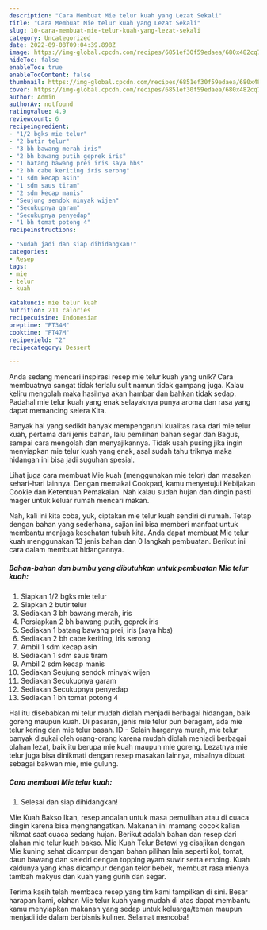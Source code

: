 ```yaml
---
description: "Cara Membuat Mie telur kuah yang Lezat Sekali"
title: "Cara Membuat Mie telur kuah yang Lezat Sekali"
slug: 10-cara-membuat-mie-telur-kuah-yang-lezat-sekali
category: Uncategorized
date: 2022-09-08T09:04:39.898Z
image: https://img-global.cpcdn.com/recipes/6851ef30f59edaea/680x482cq70/mie-telur-kuah-foto-resep-utama.jpg
hideToc: false
enableToc: true
enableTocContent: false
thumbnail: https://img-global.cpcdn.com/recipes/6851ef30f59edaea/680x482cq70/mie-telur-kuah-foto-resep-utama.jpg
cover: https://img-global.cpcdn.com/recipes/6851ef30f59edaea/680x482cq70/mie-telur-kuah-foto-resep-utama.jpg
author: Admin
authorAv: notfound
ratingvalue: 4.9
reviewcount: 6
recipeingredient:
- "1/2 bgks mie telur"
- "2 butir telur"
- "3 bh bawang merah iris"
- "2 bh bawang putih geprek iris"
- "1 batang bawang prei iris saya hbs"
- "2 bh cabe keriting iris serong"
- "1 sdm kecap asin"
- "1 sdm saus tiram"
- "2 sdm kecap manis"
- "Seujung sendok minyak wijen"
- "Secukupnya garam"
- "Secukupnya penyedap"
- "1 bh tomat potong 4"
recipeinstructions:

- "Sudah jadi dan siap dihidangkan!"
categories:
- Resep
tags:
- mie
- telur
- kuah

katakunci: mie telur kuah 
nutrition: 211 calories
recipecuisine: Indonesian
preptime: "PT34M"
cooktime: "PT47M"
recipeyield: "2"
recipecategory: Dessert

---
```





Anda sedang mencari inspirasi resep mie telur kuah yang unik? Cara membuatnya sangat tidak terlalu sulit namun tidak gampang juga. Kalau keliru mengolah maka hasilnya akan hambar dan bahkan tidak sedap. Padahal mie telur kuah yang enak selayaknya punya aroma dan rasa yang dapat memancing selera Kita.





Banyak hal yang sedikit banyak mempengaruhi kualitas rasa dari mie telur kuah, pertama dari jenis bahan, lalu pemilihan bahan segar dan Bagus, sampai cara mengolah dan menyajikannya. Tidak usah pusing jika ingin menyiapkan mie telur kuah yang enak,      asal sudah tahu triknya maka hidangan ini bisa jadi suguhan spesial.














Lihat juga cara membuat Mie kuah (menggunakan mie telor) dan masakan sehari-hari lainnya. Dengan memakai Cookpad, kamu menyetujui Kebijakan Cookie dan Ketentuan Pemakaian. Nah kalau sudah hujan dan dingin pasti mager untuk keluar rumah mencari makan.






Nah, kali ini kita coba, yuk, ciptakan mie telur kuah sendiri di rumah. Tetap dengan bahan yang sederhana, sajian ini bisa memberi manfaat untuk membantu menjaga kesehatan tubuh kita. Anda dapat membuat Mie telur kuah menggunakan 13 jenis bahan dan 0 langkah pembuatan. Berikut ini cara dalam membuat hidangannya.

<!--inarticleads1-->

##### Bahan-bahan dan bumbu yang dibutuhkan untuk pembuatan Mie telur kuah:

1. Siapkan 1/2 bgks mie telur
1. Siapkan 2 butir telur
1. Sediakan 3 bh bawang merah, iris
1. Persiapkan 2 bh bawang putih, geprek iris
1. Sediakan 1 batang bawang prei, iris (saya hbs)
1. Sediakan 2 bh cabe keriting, iris serong
1. Ambil 1 sdm kecap asin
1. Sediakan 1 sdm saus tiram
1. Ambil 2 sdm kecap manis
1. Sediakan Seujung sendok minyak wijen
1. Sediakan Secukupnya garam
1. Sediakan Secukupnya penyedap
1. Sediakan 1 bh tomat potong 4


Hal itu disebabkan mi telur mudah diolah menjadi berbagai hidangan, baik goreng maupun kuah. Di pasaran, jenis mie telur pun beragam, ada mie telur kering dan mie telur basah. ID - Selain harganya murah, mie telur banyak disukai oleh orang-orang karena mudah diolah menjadi berbagai olahan lezat, baik itu berupa mie kuah maupun mie goreng. Lezatnya mie telur juga bisa dinikmati dengan resep masakan lainnya, misalnya dibuat sebagai bakwan mie, mie gulung. 

<!--inarticleads2-->

##### Cara membuat Mie telur kuah:


1. Selesai dan siap dihidangkan!

Mie Kuah Bakso Ikan, resep andalan untuk masa pemulihan atau di cuaca dingin karena bisa menghangatkan. Makanan ini mamang cocok kalian nikmat saat cuaca sedang hujan. Berikut adalah bahan dan resep dari olahan mie telur kuah bakso. Mie Kuah Telur Betawi yg disajikan dengan Mie kuning sehat dicampur dengan bahan pilihan lain seperti kol, tomat, daun bawang dan seledri dengan topping ayam suwir serta emping. Kuah kaldunya yang khas dicampur dengan telor bebek, membuat rasa mienya tambah makyus dan kuah yang gurih dan segar. 

Terima kasih telah membaca resep yang tim kami tampilkan di sini. Besar harapan kami, olahan Mie telur kuah yang mudah di atas dapat membantu kamu menyiapkan makanan yang sedap untuk keluarga/teman maupun menjadi ide dalam berbisnis kuliner. Selamat mencoba!
